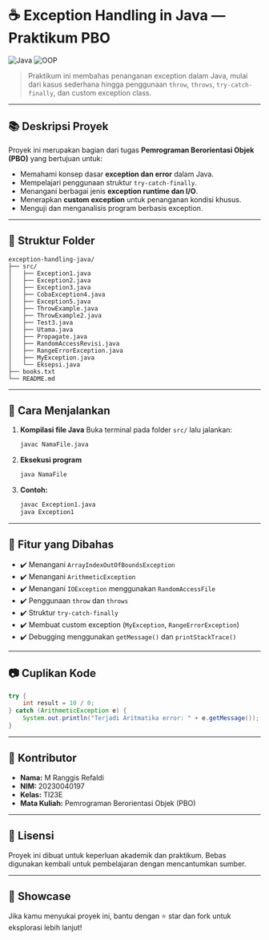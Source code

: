 # ☕ Exception Handling in Java — Praktikum PBO

![Java](https://img.shields.io/badge/Java-ED8B00?style=for-the-badge\&logo=java\&logoColor=white)
![OOP](https://img.shields.io/badge/OOP-Practice-blueviolet?style=for-the-badge)

> Praktikum ini membahas penanganan exception dalam Java, mulai dari kasus sederhana hingga penggunaan `throw`, `throws`, `try-catch-finally`, dan custom exception class.

---

## 📚 Deskripsi Proyek

Proyek ini merupakan bagian dari tugas **Pemrograman Berorientasi Objek (PBO)** yang bertujuan untuk:

* Memahami konsep dasar **exception dan error** dalam Java.
* Mempelajari penggunaan struktur `try-catch-finally`.
* Menangani berbagai jenis **exception runtime dan I/O**.
* Menerapkan **custom exception** untuk penanganan kondisi khusus.
* Menguji dan menganalisis program berbasis exception.

---

## 📁 Struktur Folder

```
exception-handling-java/
├── src/
│   ├── Exception1.java
│   ├── Exception2.java
│   ├── Exception3.java
│   ├── CobaException4.java
│   ├── Exception5.java
│   ├── ThrowExample.java
│   ├── ThrowExample2.java
│   ├── Test3.java
│   ├── Utama.java
│   ├── Propagate.java
│   ├── RandomAccessRevisi.java
│   ├── RangeErrorException.java
│   ├── MyException.java
│   └── Eksepsi.java
├── books.txt
└── README.md
```

---

## 🔧 Cara Menjalankan

1. **Kompilasi file Java**
   Buka terminal pada folder `src/` lalu jalankan:

   ```bash
   javac NamaFile.java
   ```

2. **Eksekusi program**

   ```bash
   java NamaFile
   ```

3. **Contoh:**

   ```bash
   javac Exception1.java
   java Exception1
   ```

---

## 📌 Fitur yang Dibahas

* ✔️ Menangani `ArrayIndexOutOfBoundsException`
* ✔️ Menangani `ArithmeticException`
* ✔️ Menangani `IOException` menggunakan `RandomAccessFile`
* ✔️ Penggunaan `throw` dan `throws`
* ✔️ Struktur `try-catch-finally`
* ✔️ Membuat custom exception (`MyException`, `RangeErrorException`)
* ✔️ Debugging menggunakan `getMessage()` dan `printStackTrace()`

---

## 📷 Cuplikan Kode

```java
try {
    int result = 10 / 0;
} catch (ArithmeticException e) {
    System.out.println("Terjadi Aritmatika error: " + e.getMessage());
}
```

---

## 👤 Kontributor

* **Nama:** M Ranggis Refaldi
* **NIM:** 20230040197
* **Kelas:** TI23E
* **Mata Kuliah:** Pemrograman Berorientasi Objek (PBO)

---

## 📝 Lisensi

Proyek ini dibuat untuk keperluan akademik dan praktikum. Bebas digunakan kembali untuk pembelajaran dengan mencantumkan sumber.

---

## 🌟 Showcase

Jika kamu menyukai proyek ini, bantu dengan ⭐ star dan fork untuk eksplorasi lebih lanjut!
